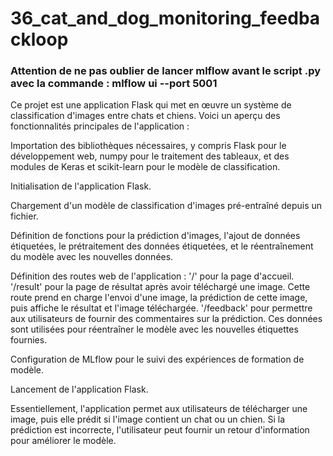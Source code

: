 # 36_cat_and_dog_monitoring_feedbackloop

### Attention de ne pas oublier de lancer mlflow avant le script .py avec la commande : mlflow ui --port 5001 ###

Ce projet est une application Flask qui met en œuvre un système de classification d'images entre chats et chiens. Voici un aperçu des fonctionnalités principales de l'application :

Importation des bibliothèques nécessaires, y compris Flask pour le développement web, numpy pour le traitement des tableaux, et des modules de Keras et scikit-learn pour le modèle de classification.

Initialisation de l'application Flask.

Chargement d'un modèle de classification d'images pré-entraîné depuis un fichier.

Définition de fonctions pour la prédiction d'images, l'ajout de données étiquetées, le prétraitement des données étiquetées, et le réentraînement du modèle avec les nouvelles données.

Définition des routes web de l'application :
'/' pour la page d'accueil.
'/result' pour la page de résultat après avoir téléchargé une image. Cette route prend en charge l'envoi d'une image, la prédiction de cette image, puis affiche le résultat et l'image téléchargée.
'/feedback' pour permettre aux utilisateurs de fournir des commentaires sur la prédiction. Ces données sont utilisées pour réentraîner le modèle avec les nouvelles étiquettes fournies.

Configuration de MLflow pour le suivi des expériences de formation de modèle.

Lancement de l'application Flask.


Essentiellement, l'application permet aux utilisateurs de télécharger une image, puis elle prédit si l'image contient un chat ou un chien. Si la prédiction est incorrecte, l'utilisateur peut fournir un retour d'information pour améliorer le modèle.
